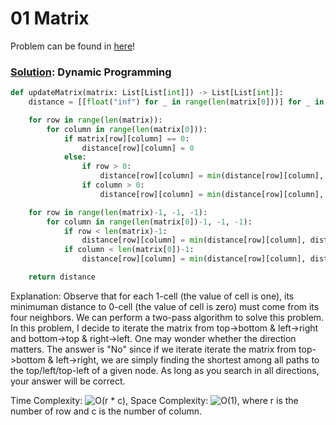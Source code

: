# 01 Matrix

Problem can be found in [here](https://leetcode.com/problems/01-matrix)!

### [Solution](/Graph/542-01Matrix/solution.py): Dynamic Programming

```python
def updateMatrix(matrix: List[List[int]]) -> List[List[int]]:
    distance = [[float("inf") for _ in range(len(matrix[0]))] for _ in range(len(matrix))]

    for row in range(len(matrix)):
        for column in range(len(matrix[0])):
            if matrix[row][column] == 0:
                distance[row][column] = 0
            else:
                if row > 0:
                    distance[row][column] = min(distance[row][column], distance[row-1][column] + 1)
                if column > 0:
                    distance[row][column] = min(distance[row][column], distance[row][column-1] + 1)

    for row in range(len(matrix)-1, -1, -1):
        for column in range(len(matrix[0])-1, -1, -1):
            if row < len(matrix)-1:
                distance[row][column] = min(distance[row][column], distance[row+1][column] + 1)
            if column < len(matrix[0])-1:
                distance[row][column] = min(distance[row][column], distance[row][column+1] + 1)

    return distance
```

Explanation: Observe that for each 1-cell (the value of cell is one), its minimuman distance to 0-cell (the value of cell is zero) must come from its four neighbors. We can perform a two-pass algorithm to solve this problem. In this problem, I decide to iterate the matrix from top->bottom & left->right and bottom->top & right->left. One may wonder whether the direction matters. The answer is "No" since if we iterate iterate the matrix from top->bottom & left->right, we are simply finding the shortest among all paths to the top/left/top-left of a given node.
As long as you search in all directions, your answer will be correct.

Time Complexity: ![O(r * c)](<https://latex.codecogs.com/svg.image?\inline&space;O(r\cdot&space;c)>), Space Complexity: ![O(1)](<https://latex.codecogs.com/svg.image?\inline&space;O(1)>), where r is the number of row and c is the number of column.
